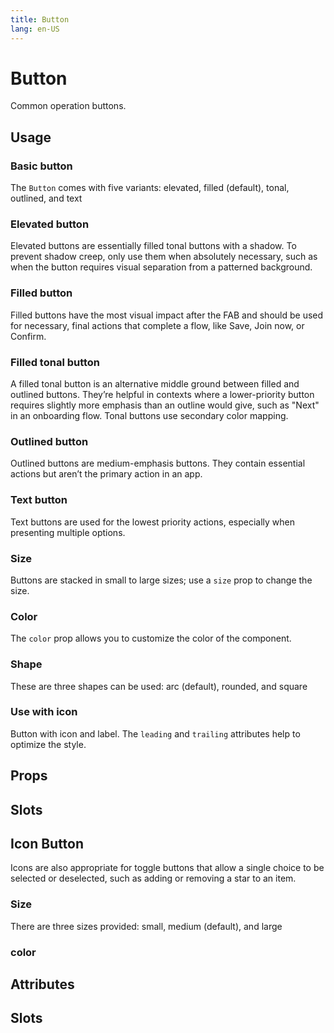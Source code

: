 ```yaml
---
title: Button
lang: en-US
---
```


<script setup lang="ts">
  import props from "../../../example/button/description/en-props.ts";
  import slots from "../../../example/button/description/en-slots.ts";
  import iconButtonProps from "../../../example/icon-button/description/en-props.ts";
  import iconButtonSlots from "../../../example/icon-button/description/en-slots.ts";
</script>

# Button

Common operation buttons.


## Usage

### Basic button

The `Button` comes with five variants: elevated, filled (default), tonal, outlined, and text
<demo src="../../../example/button/basic.vue" preview="[6-10]" />

### Elevated button

Elevated buttons are essentially filled tonal buttons with a shadow. To prevent shadow creep, only use them when absolutely necessary, such as when the button requires visual separation from a patterned background.
<demo src="../../../example/button/elevated.vue" preview="[2, 3]" />

### Filled button

Filled buttons have the most visual impact after the FAB and should be used for necessary, final actions that complete a flow, like Save, Join now, or Confirm.
<demo src="../../../example/button/filled.vue" preview="[2, 3]" />

### Filled tonal button

A filled tonal button is an alternative middle ground between filled and outlined buttons. They’re helpful in contexts where a lower-priority button requires slightly more emphasis than an outline would give, such as "Next" in an onboarding flow. Tonal buttons use secondary color mapping.
<demo src="../../../example/button/tonal.vue" preview="[2, 3]" />

### Outlined button

Outlined buttons are medium-emphasis buttons. They contain essential actions but aren’t the primary action in an app.
<demo src="../../../example/button/outlined.vue" preview="[2, 3]" />

### Text button

Text buttons are used for the lowest priority actions, especially when presenting multiple options.
<demo src="../../../example/button/text.vue" preview="[2, 3]" />

### Size

Buttons are stacked in small to large sizes; use a `size` prop to change the size.
<demo src="../../../example/button/sizes.vue" />

### Color

The `color` prop allows you to customize the color of the component.
<demo src="../../../example/button/color.vue" preview="[2-5]" />

### Shape

These are three shapes can be used: arc (default), rounded, and square
<demo src="../../../example/button/shapes.vue" preview="[2-4]" />


### Use with icon

Button with icon and label. The `leading` and `trailing` attributes help to optimize the style.
<demo src="../../../example/button/icon.vue" preview="[7, 8]" />


## Props

<table-block type="propsEn" :data="props" />


## Slots

<table-block type="slotsEn" :data="slots" />


## Icon Button

Icons are also appropriate for toggle buttons that allow a single choice to be selected or deselected, such as adding or removing a star to an item.
<demo src="../../../example/icon-button/basic.vue" preview="[6-11]" />

### Size

There are three sizes provided: small, medium (default), and large
<demo src="../../../example/icon-button/size.vue" preview="[6-14]" />

### color

<demo src="../../../example/icon-button/color.vue" />


## Attributes

<table-block type="propsEn" :data="iconButtonProps" />

## Slots

<table-block type="slotsEn" :data="iconButtonSlots" />
